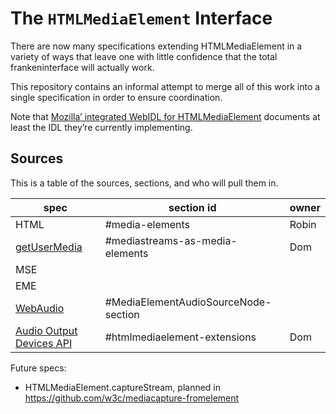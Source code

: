 # The `HTMLMediaElement` Interface

There are now many specifications extending HTMLMediaElement in a variety of ways that leave one with little confidence that the total frankeninterface will actually work.

This repository contains an informal attempt to merge all of this work into a single specification in order to ensure coordination.

Note that [Mozilla’ integrated WebIDL for HTMLMediaElement](http://dxr.mozilla.org/mozilla-central/source/dom/webidl/HTMLMediaElement.webidl) documents at least the IDL they’re currently implementing.

## Sources

This is a table of the sources, sections, and who will pull them in.

spec   | section id | owner
-------|------------|------
 HTML  |#media-elements|Robin
[getUserMedia](http://w3c.github.io/mediacapture-main/getusermedia.html)|#mediastreams-as-media-elements|Dom
MSE| |
EME| |
[WebAudio](http://webaudio.github.io/web-audio-api/)|#MediaElementAudioSourceNode-section|
[Audio Output Devices API](http://w3c.github.io/mediacapture-output/)|#htmlmediaelement-extensions|Dom

Future specs:
* HTMLMediaElement.captureStream, planned in https://github.com/w3c/mediacapture-fromelement
